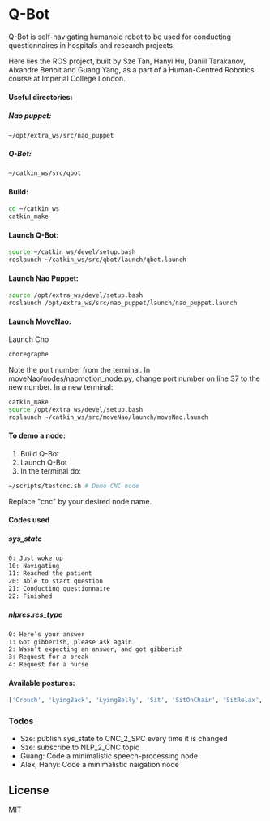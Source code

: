 # Q-Bot

Q-Bot is self-navigating humanoid robot to be used for conducting questionnaires in hospitals and research projects.

Here lies the ROS project, built by Sze Tan, Hanyi Hu, Daniil Tarakanov, Alxandre Benoit and Guang Yang, as a part of a Human-Centred Robotics course at Imperial College London.

#### Useful directories:
##### Nao puppet:
 
```sh
~/opt/extra_ws/src/nao_puppet
```

##### Q-Bot:

```sh
~/catkin_ws/src/qbot
```

#### Build:
```sh
cd ~/catkin_ws
catkin_make
```

#### Launch Q-Bot:
```sh
source ~/catkin_ws/devel/setup.bash
roslaunch ~/catkin_ws/src/qbot/launch/qbot.launch
```

#### Launch Nao Puppet:
```sh
source /opt/extra_ws/devel/setup.bash
roslaunch /opt/extra_ws/src/nao_puppet/launch/nao_puppet.launch
```

#### Launch MoveNao:
Launch Cho
```sh
choregraphe
```
Note the port number from the terminal.
In moveNao/nodes/naomotion_node.py, change port number on line 37 to the new number.
In a new terminal:
```sh
catkin_make
source /opt/extra_ws/devel/setup.bash
roslaunch ~/catkin_ws/src/moveNao/launch/moveNao.launch
```

#### To demo a node:
1. Build Q-Bot
2. Launch Q-Bot
3. In the terminal do:
```sh
~/scripts/testcnc.sh # Demo CNC node
```
Replace "cnc" by your desired node name.

#### Codes used
##### sys_state
```sh
0: Just woke up
10: Navigating
11: Reached the patient
20: Able to start question
21: Conducting questionnaire
22: Finished
```

##### nlpres.res_type
```sh
0: Here’s your answer
1: Got gibberish, please ask again
2: Wasn’t expecting an answer, and got gibberish
3: Request for a break
4: Request for a nurse
```

#### Available postures:
```sh
['Crouch', 'LyingBack', 'LyingBelly', 'Sit', 'SitOnChair', 'SitRelax', 'Stand', 'StandInit', 'StandZero']
```

### Todos

 - Sze: publish sys_state to CNC_2_SPC every time it is changed
 - Sze: subscribe to NLP_2_CNC topic
 - Guang: Code a minimalistic speech-processing node
 - Alex, Hanyi: Code a minimalistic naigation node

License
----

MIT

